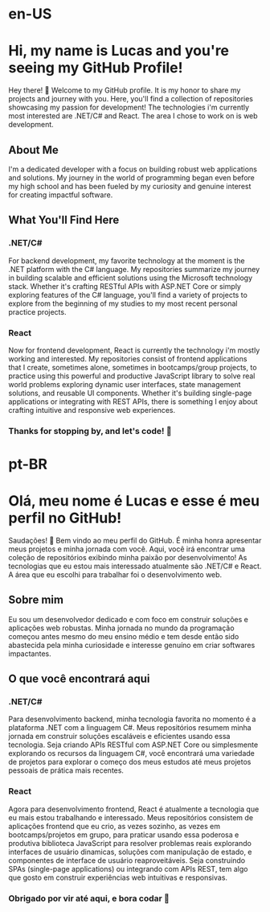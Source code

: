 # en-US
# Hi, my name is Lucas and you're seeing my GitHub Profile!

Hey there! 👋 Welcome to my GitHub profile. It is my honor to share my projects and journey with you. Here, you'll find a collection of repositories showcasing my passion for development! The technologies i'm currently most interested are .NET/C# and React. The area I chose to work on is web development. 

## About Me

I'm a dedicated developer with a focus on building robust web applications and solutions. My journey in the world of programming began even before my high school and has been fueled by my curiosity and genuine interest for creating impactful software.

## What You'll Find Here

### .NET/C#

For backend development, my favorite technology at the moment is the .NET platform with the C# language. My repositories summarize my journey in building scalable and efficient solutions using the Microsoft technology stack. Whether it's crafting RESTful APIs with ASP.NET Core or simply exploring features of the C# language, you'll find a variety of projects to explore from the beginning of my studies to my most recent personal practice projects.

### React

Now for frontend development, React is currently the technology i'm mostly working and interested. My repositories consist of frontend applications that I create, sometimes alone, sometimes in bootcamps/group projects, to practice using this powerful and productive JavaScript library to solve real world problems exploring dynamic user interfaces, state management solutions, and reusable UI components. Whether it's building single-page applications or integrating with REST APIs, there is something I enjoy about crafting intuitive and responsive web experiences.

### Thanks for stopping by, and let's code! 🚀
# pt-BR
# Olá, meu nome é Lucas e esse é meu perfil no GitHub!

Saudações! 👋 Bem vindo ao meu perfil do GitHub. É minha honra apresentar meus projetos e minha jornada com você. Aqui, você irá encontrar uma coleção de repositórios exibindo minha paixão por desenvolvimento! As tecnologias que eu estou mais interessado atualmente são .NET/C# e React. A área que eu escolhi para trabalhar foi o desenvolvimento web.

## Sobre mim

Eu sou um desenvolvedor dedicado e com foco em construir soluções e aplicações web robustas. Minha jornada no mundo da programação começou antes mesmo do meu ensino médio e tem desde então sido abastecida pela minha curiosidade e interesse genuíno em criar softwares impactantes.

## O que você encontrará aqui

### .NET/C#

Para desenvolvimento backend, minha tecnologia favorita no momento é a plataforma .NET com a linguagem C#. Meus repositórios resumem minha jornada em construir soluções escaláveis e eficientes usando essa tecnologia. Seja criando APIs RESTful com ASP.NET Core ou simplesmente explorando os recursos da linguagem C#, você encontrará uma variedade de projetos para explorar o começo dos meus estudos até meus projetos pessoais de prática mais recentes.

### React

Agora para desenvolvimento frontend, React é atualmente a tecnologia que eu mais estou trabalhando e interessado. Meus repositórios consistem de aplicações frontend que eu crio, as vezes sozinho, as vezes em bootcamps/projetos em grupo, para praticar usando essa poderosa e produtiva biblioteca JavaScript para resolver problemas reais explorando interfaces de usuário dinamicas, soluções com manipulação de estado, e componentes de interface de usuário reaproveitáveis. Seja construindo SPAs (single-page applications) ou integrando com APIs REST, tem algo que gosto em construir experiências web intuitivas e responsivas.

### Obrigado por vir até aqui, e bora codar 🚀
<!---
LucasFdCosta/LucasFdCosta is a ✨ special ✨ repository because its `README.md` (this file) appears on your GitHub profile.
You can click the Preview link to take a look at your changes.
--->
